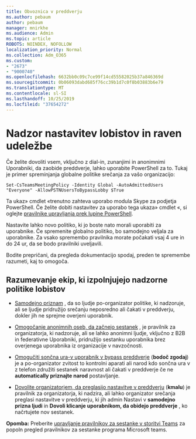 ```yaml
---
title: Obvoznica v preddverju
ms.author: pebaum
author: pebaum
manager: mnirkhe
ms.audience: Admin
ms.topic: article
ROBOTS: NOINDEX, NOFOLLOW
localization_priority: Normal
ms.collection: Adm_O365
ms.custom:
- "2673"
- "9000740"
ms.openlocfilehash: 6632bb0c09c7ce99f14cd55582025b37a846369d
ms.sourcegitcommit: 0b06093dabd685f76cc39b1d7c0f8b03883b6e79
ms.translationtype: MT
ms.contentlocale: sl-SI
ms.lasthandoff: 10/25/2019
ms.locfileid: "37654272"
---
```

# <a name="control-lobby-settings-and-level-of-participation"></a>Nadzor nastavitev lobistov in raven udeležbe

Če želite dovoliti vsem, vključno z dial-in, zunanjimi in anonimnimi Uporabniki, da zaobide preddverje, lahko uporabite PowerShell za to. Tukaj je primer spreminjanja globalne politike srečanja za vašo organizacijo:

`Set-CsTeamsMeetingPolicy -Identity Global -AutoAdmittedUsers "Everyone" -AllowPSTNUsersToBypassLobby $True`

Ta ukaz» cmdlet «trenutno zahteva uporabo modula Skype za podjetja PowerShell. Če želite dobiti nastavitev za uporabo tega ukaza» cmdlet «, si oglejte [pravilnike upravljanja prek lupine PowerShell](https://docs.microsoft.com/en-us/microsoftteams/teams-powershell-overview#managing-policies-via-powershell).

Nastavite lahko novo politiko, ki jo boste nato morali uporabiti za uporabnike. Če spremenite globalno politiko, bo samodejno veljala za uporabnike. Za vsako spremembo pravilnika morate počakati vsaj 4 ure in do 24 ur, da se bodo pravilniki uveljavili.

Bodite prepričani, da pregleda dokumentacijo spodaj, preden te spremembe razumeti, kaj to omogoča.

## <a name="understanding-teams-meeting-lobby-policy-controls"></a>Razumevanje ekip, ki izpolnjujejo nadzorne politike lobistov

- [Samodejno priznam](https://docs.microsoft.com/microsoftteams/meeting-policies-in-teams#automatically-admit-people) , da so ljudje po-organizator politike, ki nadzoruje, ali se ljudje pridružijo srečanju neposredno ali čakati v preddverju, dokler jih ne sprejme overjeni uporabnik.

- [Omogočanje anonimnih oseb, da začnejo sestanek](https://docs.microsoft.com/microsoftteams/meeting-policies-in-teams#allow-anonymous-people-to-start-a-meeting) , je pravilnik za organizatorja, ki nadzoruje, ali se lahko anonimni ljudje, vključno z B2B in federativne Uporabniki, pridružijo sestanku uporabnika brez overjenega uporabnika iz organizacije v navzočnosti.

- [Omogučiti sončna ura-v uporabnik v bypass preddverje](https://docs.microsoft.com/en-us/microsoftteams/meeting-policies-in-teams#allow-dial-in-users-to-bypass-the-lobby-coming-soon) (**bodoč zgodaj**) je a po-organizator zvitost to kontrolni aparati ali narod kdo sončna ura v z telefon združiti sestanek naravnost ali čakati v preddverje če ne **automatically priznajte narod** postavljanje.

- [Dovolite organizatorjem, da preglasijo nastavitve v preddverju](https://docs.microsoft.com/microsoftteams/meeting-policies-in-teams#allow-organizers-to-override-lobby-settings-coming-soon) (**kmalu**) je pravilnik za organizatorja, ki nadzira, ali lahko organizator srečanja preglasi nastavitve v preddverju, ki jih admin Nastavi v **samodejno prizna ljudi** in **Dovoli klicanje uporabnikom, da obidejo preddverje** , ko načrtujete nov sestanek.

**Opomba:** Preberite [upravljanje pravilnikov za sestanke v storitvi Teams](https://docs.microsoft.com/en-us/microsoftteams/meeting-policies-in-teams) za popoln pregled pravilnikov za sestanke programa Microsoft teams.
